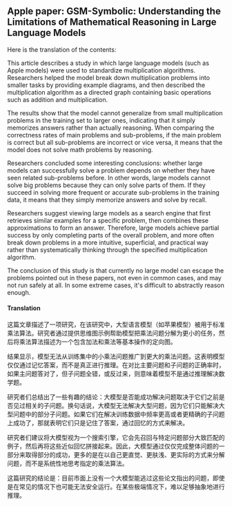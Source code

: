 ## Apple paper: GSM-Symbolic: Understanding the Limitations of Mathematical Reasoning in Large Language Models

Here is the translation of the contents:

This article describes a study in which large language models (such as Apple models) were used to standardize multiplication algorithms. Researchers helped the model break down multiplication problems into smaller tasks by providing example diagrams, and then described the multiplication algorithm as a directed graph containing basic operations such as addition and multiplication.

The results show that the model cannot generalize from small multiplication problems in the training set to larger ones, indicating that it simply memorizes answers rather than actually reasoning. When comparing the correctness rates of main problems and sub-problems, if the main problem is correct but all sub-problems are incorrect or vice versa, it means that the model does not solve math problems by reasoning.

Researchers concluded some interesting conclusions: whether large models can successfully solve a problem depends on whether they have seen related sub-problems before. In other words, large models cannot solve big problems because they can only solve parts of them. If they succeed in solving more frequent or accurate sub-problems in the training data, it means that they simply memorize answers and solve by recall.

Researchers suggest viewing large models as a search engine that first retrieves similar examples for a specific problem, then combines these approximations to form an answer. Therefore, large models achieve partial success by only completing parts of the overall problem, and more often break down problems in a more intuitive, superficial, and practical way rather than systematically thinking through the specified multiplication algorithm.

The conclusion of this study is that currently no large model can escape the problems pointed out in these papers, not even in common cases, and may not run safely at all. In some extreme cases, it's difficult to abstractly reason enough.

#### Translation 

这篇文章描述了一项研究，在该研究中，大型语言模型（如苹果模型）被用于标准乘法算法。研究者通过提供思维图示例帮助模型把乘法问题分解为更小的任务，然后将乘法算法描述为一个包含加法和乘法等基本操作的定向图。

结果显示，模型无法从训练集中的小乘法问题推广到更大的乘法问题。这表明模型仅仅通过记忆答案，而不是真正进行推理。在对比主要问题和子问题的正确率时，如果主问题答对了，但子问题全错，或反过来，则意味着模型不是通过推理解决数学题。

研究者们总结出了一些有趣的结论：大模型是否能成功解决问题取决于它们之前是否见过相关的子问题。换句话说，大模型无法解决大型问题，因为它们只能解决大型问题中的部分子问题。如果它们在解决训练数据中频率更高或者更精确的子问题上成功了，那就表明它们只是记住了答案，通过回忆的方式来解决。

研究者们建议将大模型视为一个搜索引擎，它会先召回与特定问题部分大致匹配的例子，然后再将这些近似回忆拼接起来。因此，大模型通过仅仅完成整体问题的一部分来取得部分的成功，更多的是在以自己更直觉、更肤浅、更实际的方式来分解问题，而不是系统性地思考指定的乘法算法。

这篇研究的结论是：目前市面上没有一个大模型能逃过这些论文指出的问题，即使是在常见的情况下也可能无法安全运行。在某些极端情况下，难以足够抽象地进行推理。